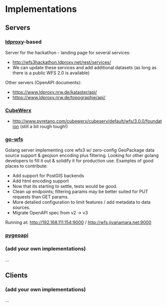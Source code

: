# Implementations

## Servers

### [ldproxy](http://interactive-instruments.github.io/ldproxy/)-based

Server for the hackathon - landing page for several services:
* http://wfs3hackathon.ldproxy.net/rest/services/
* We can update these services and add additional datasets (as long as there is a public WFS 2.0 is available)

Other servers (OpenAPI documents):
* https://www.ldproxy.nrw.de/kataster/api/
* https://www.ldproxy.nrw.de/topographie/api/

### [CubeWerx](http://www.cubewerx.com)
* http://www.pvretano.com/cubewerx/cubeserv/default/wfs/3.0.0/foundation (still a bit rough tough!)

### [go-wfs](https://github.com/go-spatial/go-wfs/)

Golang server implementing core wfs3 w/ zero-config GeoPackage data source support & geojson encoding plus filtering.  Looking for other golang developers to fill it out & solidify it for production use.  Examples of good places to contribute:
* Add support for PostGIS backends
* Add html encoding support
* Now that its starting to settle, tests would be good.
* Clean up endpoints; filtering params may be better suited for PUT requests than GET params.
* More detalied configuration to limit features / add metadata to data sources.
* Migrate OpenAPI spec from v2 -> v3

Running at: http://192.168.111.154:9000 / http://wfs.jivanamara.net:9000


### [pygeoapi](https://github.com/geopython/pygeoapi)


### (add your own implementations)


...

## Clients

### (add your own implementations)

...
